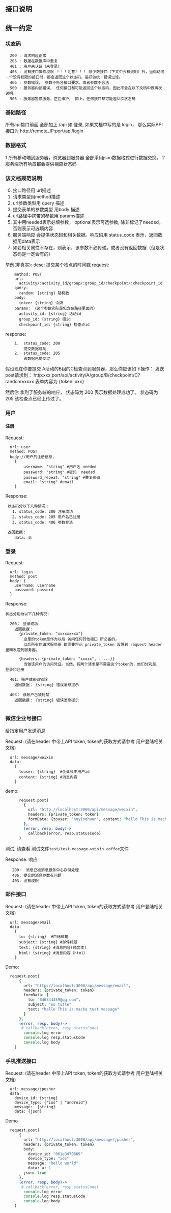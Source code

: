 接口说明
--------------------

## 统一约定

### 状态码
```
  200 : 请求响应正常
  205 : 数据在数据库中重复
  401 : 用户未认证（未登录）
  403 : 没有接口操作权限 ！！！注意！！！ 除少数接口（下文中会有说明）外，当你访问一个没有权限的接口时，都会返回这个状态码，最好做统一错误过滤。
  406 : 参数错误， 参数不符合接口要求，或者参数不合法
  500 : 服务器内部错误， 任何接口都可能返回这个状态码，因此不会在以下文档中做再次说明。
  503 : 服务器暂停服务，正在维护， 同上，任何接口都可能返回次状态码
```

### 基础路径

  所有api接口前面 全部加上 /api
  如 登录, 如果文档中写的是 login， 那么实际API接口为 http://remote_IP:port/api/login
  
### 数据格式 
  1 所有移动端到服务器，浏览器到服务器 全部采用json数据格式进行数据交换。
  2 服务端所有响应都会提供相应状态码
   
### 该文档规范说明
  0. 接口路径用 url描述
  1. 请求类型用method描述
  2. url参数类型用 query 描述
  3. 提交表单的参数类型 用body 描述
  4. url路径中携带的参数用 params描述
  5. 其中用needed表示必填参数， optional表示可选参数, 除非标记了needed，否则表示可选填内容
  6. 服务端响应 会提供状态码和相关数据。响应码用 status_code 表示，返回数据用data表示
  7. 如若相关属性不存在，则表示，该参数不必传递。或者没有返回数据（但是状态码是一定会有的）
  
  
  举例(非真实):
  desc: 提交某个检点的时间戳
  request:
```
    method: POST
    url:
      activity/:activity_id/group/:group_id/checkpoint/:checkpoint_id
    query: 
      random: {string} 随机数
    body: 
      token: {string} 令牌
    params: （这个参数实际是包含在路径里面的）
      activity_id: {string} 活动id
      group_id: {string} 组id
      checkpoint_id: {string} 检查点id
```

  response:
```
    1.  status_code: 200
        提交数据成功
    2.  status_code: 205
        该数据已提交过
```   
  假设现在你要提交 A活动的B组的C检查点到服务器，那么你应该如下操作：
    发送post请求到：
      http:xxx:port/api/activity/A/group/B/checkpoint/C?random=xxxx
    表单内容为
      {token: xxx}
    
  然后你 拿到了服务端的响应，  状态码为 200 表示数据处理成功了。 状态码为205 该检查点已经上传过了。
  
### 用户

#### 注册

Request:

```
  url: user
  method: POST
  body://用户的注册信息.
    {
        username: "string" #用户名 needed
        password: "string" #密码  needed
        password_repeat: "string" #重复密码
        email: "string" #email
    }
```

Response:
```
 状态码分以下几种情况：
   1. status_code: 200 注册成功 
   2. status_code: 205 用户名已注册
   3. status_code: 406 参数非法 
 
 返回数据：
    data: 无
```

### 登录

Request:

```
  url: login
  method: post
  body: {
    username: username
    password: passord
  }
```

Response:

```
状态分别为以下几种情况：

  200： 登录成功
    返回数据：
      {private_token: "xxxxxxxxx"}
        这里的token是作为以后 访问任何其他接口 所必备的。
        以后所有的请求服务器 都需要将此 private_token 设置到 request header里面发送到服务器。
      
      {headers: {private_token: "xxxxx", .....}}
        当做该用户的访问凭证。当然，有两个请求是不需要这个token的，他们分别是， 登录和注册

  401: 账户或密码错误
    返回数据： {string} 错误消息提示
    
  403： 该帐户已被封禁
    返回数据： {string} 错误消息提示
  
```

### 微信企业号接口

给指定用户发送消息

Request: (请在header 中带上API token, token的获取方式请参考 用户登陆相关文档)

```
  url: message/weixin
  data:
    {
      touser: {string}  #企业号中用户id
      content: {string} #消息内容
    }
```

demo:
```coffee
      request.post(
        {
          url: "http://localhost:3000/api/message/weixin",
          headers: {private_token: token}
          formData: {touser: "huyinghuan", content: "hello This is macha test message"}
        },
        (error, resp, body)->
          callback(error, resp.statusCode)
      )
```

测试, 请查看 测试文件```test/test-message-weixin.coffee```文件

Response: 响应

```
   200:  消息已被消息服务中心存储处理
   406: 提交的消息参数有问题
   403: 没有权限
```

### 邮件接口

Request: (请在header 中带上API token, token的获取方式请参考 用户登陆相关文档)

```
  url: message/email
  data:
    {
      to: {string}  #目标邮箱
      subject: {string} #邮件标题
      text: {string} #消息内容(纯文本)
      html: {string} #消息内容（html）
    }
```

Demo:

```coffee
  request.post(
      {
        url: "http://localhost:3000/api/message/email",
        headers: {private_token: token}
        formData: {
          to: "646344359@qq.com",
          subject: "no title"
          text: "hello This is macha test message"
        }
      },
      (error, resp, body)->
       # callback(error, resp.statusCode)
        console.log error
        console.log resp.statusCode
        console.log body
    )
```
### 手机推送接口

Request: (请在header 中带上API token, token的获取方式请参考 用户登陆相关文档)

```
  url: message/jpusher
  data:
    device_id: {string}
    device_type: {"ios" | "android"}
    message:  {string}
    data: {json}
```

Demo
```coffee
  request.post(
      {
        url: "http://localhost:3000/api/message/jpusher",
        headers: {private_token: token}
        body:
          device_id: "061e3470869"
          device_type: "ios"
          message: "hello world"
          data: a: 1
        json: true
      },
      (error, resp, body)->
       # callback(error, resp.statusCode)
        console.log error
        console.log resp.statusCode
        console.log body
    )
```